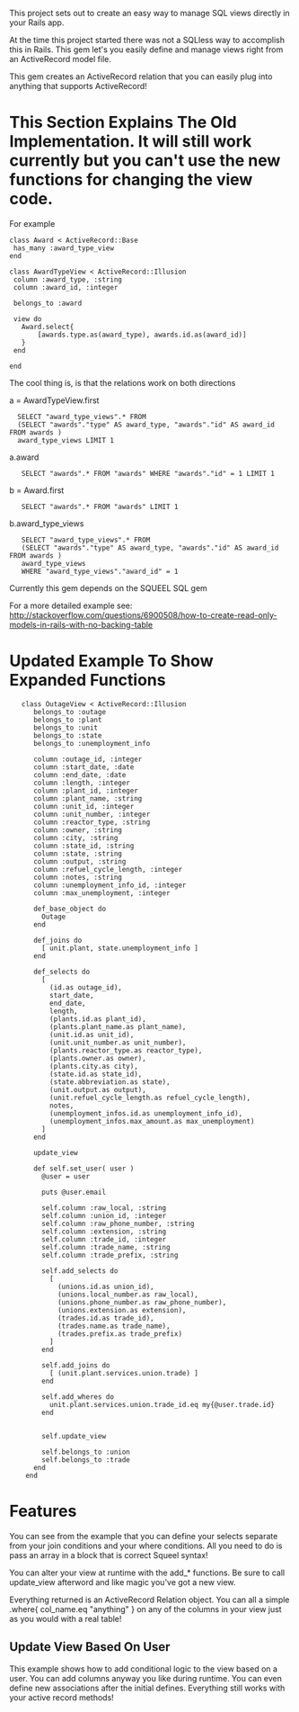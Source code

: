 This project sets out to create an easy way to manage SQL views directly in your Rails app.

At the time this project started there was not a SQLless way to accomplish this in Rails.  This gem let's you easily define and manage views right from an ActiveRecord model file.

This gem creates an ActiveRecord relation that you can easily plug into anything that supports ActiveRecord!

# This Section Explains The Old Implementation.  It will still work currently but you can't use the new functions for changing the view code. #

For example


    class Award < ActiveRecord::Base
     has_many :award_type_view
    end

    class AwardTypeView < ActiveRecord::Illusion
     column :award_type, :string
     column :award_id, :integer

     belongs_to :award

     view do
       Award.select{
           [awards.type.as(award_type), awards.id.as(award_id)]
       }
     end

    end


The cool thing is, is that the relations work on both directions

a = AwardTypeView.first

      SELECT "award_type_views".* FROM 
      (SELECT "awards"."type" AS award_type, "awards"."id" AS award_id FROM awards ) 
      award_type_views LIMIT 1

a.award

       SELECT "awards".* FROM "awards" WHERE "awards"."id" = 1 LIMIT 1

b = Award.first

       SELECT "awards".* FROM "awards" LIMIT 1

b.award_type_views

       SELECT "award_type_views".* FROM 
       (SELECT "awards"."type" AS award_type, "awards"."id" AS award_id FROM awards ) 
       award_type_views 
       WHERE "award_type_views"."award_id" = 1

Currently this gem depends on the SQUEEL SQL gem

For a more detailed example see: http://stackoverflow.com/questions/6900508/how-to-create-read-only-models-in-rails-with-no-backing-table


# Updated Example To Show Expanded Functions #


       class OutageView < ActiveRecord::Illusion
          belongs_to :outage
          belongs_to :plant
          belongs_to :unit
          belongs_to :state
          belongs_to :unemployment_info

          column :outage_id, :integer
          column :start_date, :date
          column :end_date, :date
          column :length, :integer
          column :plant_id, :integer
          column :plant_name, :string
          column :unit_id, :integer
          column :unit_number, :integer
          column :reactor_type, :string
          column :owner, :string
          column :city, :string
          column :state_id, :string
          column :state, :string
          column :output, :string
          column :refuel_cycle_length, :integer
          column :notes, :string
          column :unemployment_info_id, :integer
          column :max_unemployment, :integer

          def_base_object do
            Outage
          end

          def_joins do
            [ unit.plant, state.unemployment_info ]
          end

          def_selects do
            [
              (id.as outage_id),
              start_date,
              end_date,
              length,
              (plants.id.as plant_id),
              (plants.plant_name.as plant_name),
              (unit.id.as unit_id),
              (unit.unit_number.as unit_number),
              (plants.reactor_type.as reactor_type),
              (plants.owner.as owner),
              (plants.city.as city),
              (state.id.as state_id),
              (state.abbreviation.as state),
              (unit.output.as output),
              (unit.refuel_cycle_length.as refuel_cycle_length),
              notes,
              (unemployment_infos.id.as unemployment_info_id),
              (unemployment_infos.max_amount.as max_unemployment)
            ]
          end

          update_view

          def self.set_user( user )
            @user = user

            puts @user.email

            self.column :raw_local, :string
            self.column :union_id, :integer
            self.column :raw_phone_number, :string
            self.column :extension, :string
            self.column :trade_id, :integer
            self.column :trade_name, :string
            self.column :trade_prefix, :string

            self.add_selects do
              [
                (unions.id.as union_id),
                (unions.local_number.as raw_local),
                (unions.phone_number.as raw_phone_number),
                (unions.extension.as extension),
                (trades.id.as trade_id),
                (trades.name.as trade_name),
                (trades.prefix.as trade_prefix)
              ]
            end

            self.add_joins do
              [ (unit.plant.services.union.trade) ]
            end

            self.add_wheres do
              unit.plant.services.union.trade_id.eq my{@user.trade.id}
            end


            self.update_view

            self.belongs_to :union
            self.belongs_to :trade
          end
        end

# Features #

You can see from the example that you can define your selects separate from your join conditions and your where conditions.
All you need to do is pass an array in a block that is correct Squeel syntax!

You can alter your view at runtime with the add_* functions.  Be sure to call update_view afterword and like magic you've got a new view.

Everything returned is an ActiveRecord Relation object.  You can all a simple .where{ col_name.eq "anything" } on any of the columns in your view just as you would with a real table!

## Update View Based On User ##
This example shows how to add conditional logic to the view based on a user.  You can add columns anyway you like during runtime.  You can even define new associations after the initial defines.  Everything still works with your active record methods!